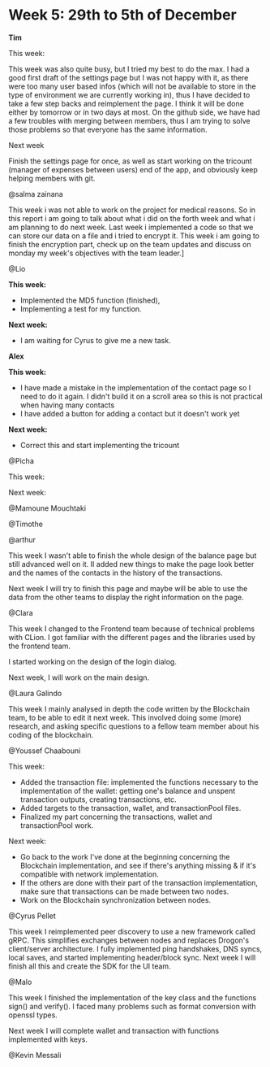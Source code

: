 # Week 5: 29th to 5th of December

**Tim**

This week:

This week was also quite busy, but I tried my best to do the max. I had a good first draft of the settings page but I was not happy with it, as there were too many user based infos (which will not be available to store in the type of environment we are currently working in), thus I have decided to take a few step backs and reimplement the page. I think it will be done either by tomorrow or in two days at most. On the github side, we have had a few troubles with merging between members, thus I am trying to solve those problems so that everyone has the same information.

Next week

Finish the settings page for once, as well as start working on the tricount (manager of expenses between users) end of the app, and obviously keep helping members with git.

@salma zainana 

This week i was not able to work on the project for medical reasons. So in this report i am going to talk about what i did on the forth week and what i am planning to do next week. Last week i implemented a code so that we can store our data on a file and i tried to encrypt it. This week i am going to finish  the encryption part, check up on the team updates and discuss on monday my week's objectives with the team leader.]

@Lio 

**This week:**

- Implemented the MD5 function (finished),
- Implementing a test for my function.

**Next week:**

- I am waiting for Cyrus to give me a new task.

**Alex**

**This week:**

- I have made a mistake in the implementation of the contact page so I need to do it again. I didn't build it on a scroll area so this is not practical when having many contacts
- I have added a button for adding a contact but it doesn't work yet

**Next week:**

- Correct this and start implementing the tricount

@Picha 

This week:

Next week:

@Mamoune Mouchtaki 

@Timothe 

@arthur 

This week I wasn't able to finish the whole design of the balance page but still advanced well on it. II added new things to make the page look better and the names of the contacts in the history of the transactions.

Next week I will try to finish this page and maybe will be able to use the data from the other teams to display the right information on the page.

@Clara  

This week I changed to the Frontend team because of technical problems with CLion. I got familiar with the different pages and the libraries used by the frontend team. 

I started working on the design of the login dialog.

Next week, I will work on the main design.

@Laura Galindo 

This week I mainly analysed in depth the code written by the Blockchain team, to be able to edit it next week. This involved doing some (more) research, and asking specific questions to a fellow team member about his coding of the blockchain.

@Youssef Chaabouni 

This week:

- Added the transaction file: implemented the functions necessary to the implementation of the wallet: getting one's balance and unspent transaction outputs, creating transactions, etc.
- Added targets to the transaction, wallet, and transactionPool files.
- Finalized my part concerning the transactions, wallet and transactionPool work.

Next week:

- Go back to the work I've done at the beginning concerning the Blockchain implementation, and see if there's anything missing & if it's compatible with network implementation.
- If the others are done with their part of the transaction implementation, make sure that transactions can be made between two nodes.
- Work on the Blockchain synchronization between nodes.

@Cyrus Pellet 

This week I reimplemented peer discovery to use a new framework called gRPC. This simplifies exchanges between nodes and replaces Drogon's client/server architecture. I fully implemented ping handshakes, DNS syncs, local saves, and started implementing header/block sync. Next week I will finish all this and create the SDK for the UI team.

@Malo 

This week I finished the implementation of the key class and the functions sign() and verify(). I faced many problems such as format conversion with openssl types.

Next week I will complete wallet and transaction with functions implemented with keys.

@Kevin Messali
